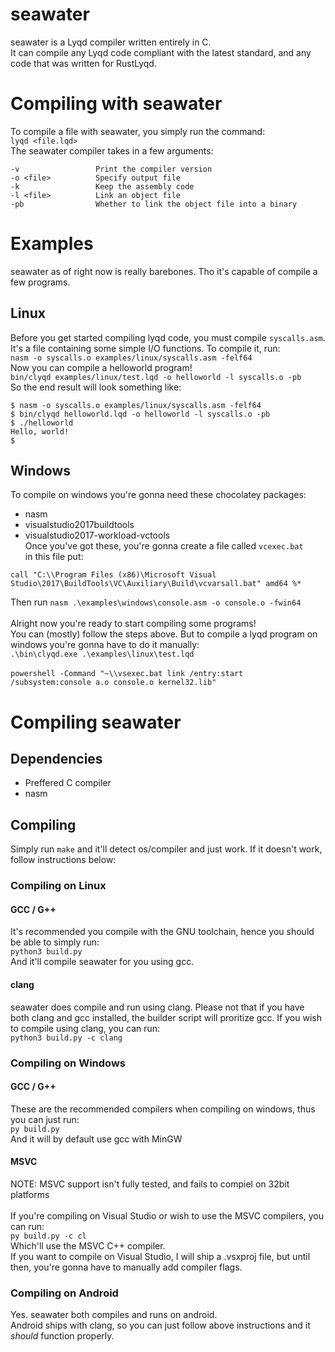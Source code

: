 # seawater
seawater is a Lyqd compiler written entirely in C.<br/>
It can compile any Lyqd code compliant with the latest standard, and any code that was written for RustLyqd.<br/>
# Compiling with seawater
To compile a file with seawater, you simply run the command:<br/>
`lyqd <file.lqd>`<br/>
The seawater compiler takes in a few arguments:<br/>
```
-v                 Print the compiler version
-o <file>          Specify output file
-k                 Keep the assembly code
-l <file>          Link an object file
-pb                Whether to link the object file into a binary
```
# Examples
seawater as of right now is really barebones. Tho it's capable of compile a few programs.<br/>
## Linux
Before you get started compiling lyqd code, you must compile `syscalls.asm`. It's a file containing some simple I/O functions. To compile it, run:<br/>
`nasm -o syscalls.o examples/linux/syscalls.asm -felf64`<br/>
Now you can compile a helloworld program!<br/>
`bin/clyqd examples/linux/test.lqd -o helloworld -l syscalls.o -pb`<br/>
So the end result will look something like:
```
$ nasm -o syscalls.o examples/linux/syscalls.asm -felf64
$ bin/clyqd helloworld.lqd -o helloworld -l syscalls.o -pb
$ ./helloworld
Hello, world!
$
```
## Windows
To compile on windows you're gonna need these chocolatey packages:
 - nasm
 - visualstudio2017buildtools
 - visualstudio2017-workload-vctools<br/>
Once you've got these, you're gonna create a file called `vcexec.bat`<br/>
in this file put:
```
call "C:\\Program Files (x86)\Microsoft Visual Studio\2017\BuildTools\VC\Auxiliary\Build\vcvarsall.bat" amd64 %*
```
Then run `nasm .\examples\windows\console.asm -o console.o -fwin64`
<br/><br/>
Alright now you're ready to start compiling some programs!<br/>
You can (mostly) follow the steps above.
But to compile a lyqd program on windows you're gonna have to do it manually:<br/>
`.\bin\clyqd.exe .\examples\linux\test.lqd`<br/><br/>
`powershell -Command "~\\vsexec.bat link /entry:start /subsystem:console a.o console.o kernel32.lib"`<br/>
# Compiling seawater
## Dependencies
* Preffered C compiler
* nasm
## Compiling
Simply run `make` and it'll detect os/compiler and just work. If it doesn't work, follow instructions below:<br/>
### Compiling on Linux
#### GCC / G++
It's recommended you compile with the GNU toolchain, hence you should be able to simply run:<br/>
`python3 build.py`<br/>
And it'll compile seawater for you using gcc.<br/>
#### clang
seawater does compile and run using clang. Please not that if you have both clang and gcc installed, the builder script will proritize gcc. If you wish to compile using clang, you can run:<br/>
`python3 build.py -c clang`<br/>
### Compiling on Windows
#### GCC / G++
These are the recommended compilers when compiling on windows, thus you can just run:<br/>
`py build.py`<br/>
And it will by default use gcc with MinGW<br/>
#### MSVC
NOTE: MSVC support isn't fully tested, and fails to compiel on 32bit platforms<br/><br/>
If you're compiling on Visual Studio or wish to use the MSVC compilers, you can run:<br/>
`py build.py -c cl`<br/>
Which'll use the MSVC C++ compiler.<br/>
If you want to compile on Visual Studio, I will ship a .vsxproj file, but until then, you're gonna have to manually add compiler flags.<br/>
### Compiling on Android
Yes. seawater both compiles and runs on android.<br/>
Android ships with clang, so you can just follow above instructions and it *should* function properly.<br/>
